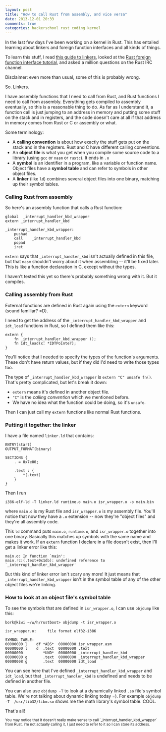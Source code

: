 ```yaml
---
layout: post
title: "How to call Rust from assembly, and vice versa"
date: 2013-12-01 20:33
comments: true
categories: hackerschool rust coding kernel
---
```


In the last few days I've been working on a kernel in Rust. This has
entailed learning about linkers and foreign function interfaces and
all kinds of things.

To learn this stuff, I read
[this guide to linkers](http://www.lurklurk.org/linkers/linkers.html), looked
at the
[Rust foreign function interface tutorial](http://static.rust-lang.org/doc/master/tutorial-ffi.html),
and asked a million questions on the Rust IRC channel.

Disclaimer: even more than usual, some of this is probably wrong.

So. Linkers. 

I have assembly functions that I need to call from Rust, and Rust
functions I need to call from assembly. Everything gets compiled to
assembly eventually, so this is a reasonable thing to do. As far as I
understand it, a function call is just jumping to an address in memory
and putting some stuff on the stack and in registers, and the code
doesn't care at all if that address in memory comes from Rust or C or
assembly or what.

Some terminology:

* A **calling convention** is about how exactly the stuff gets put on
  the stack and in the registers. Rust and C have different calling
  conventions.
* An **object file** is what you get when you compile some source code
  to a library (using `gcc` or `nasm` or `rustc`). It ends in `.o`
* A **symbol** is an identifier in a program, like a variable or
  function name. Object files have a **symbol table** and can refer to
  symbols in other object files.
* A **linker** (like `ld`) combines several object files into one
  binary, matching up their symbol tables.

### Calling Rust from assembly

So here's an assembly function that calls a Rust function:

~~~
global  _interrupt_handler_kbd_wrapper
extern _interrupt_handler_kbd

_interrupt_handler_kbd_wrapper: 
    pushad
    call    _interrupt_handler_kbd
    popad
    iret
~~~

`extern` says that `_interrupt_handler_kbd` isn't actually defined in
this file, but that `nasm` shouldn't worry about it when assembling --
it'll be fixed later. This is like a function declaration in C, except
without the types.

I haven't tested this yet so there's probably something wrong with it.
But it compiles.

### Calling assembly from Rust

External functions are defined in Rust again using the `extern`
keyword (sound familiar? =D).

I need to get the address of the `_interrupt_handler_kbd_wrapper` and
`idt_load` functions in Rust, so I defined them like this:

~~~
extern {
    fn _interrupt_handler_kbd_wrapper ();
    fn idt_load(x: *IDTPointer);
}
~~~

You'll notice that I needed to specify the types of the function's
arguments. These don't have return values, but if they did I'd need to
write those types too.

The type of `_interrupt_handler_kbd_wrapper` is `extern "C" unsafe
fn()`. That's pretty complicated, but let's break it down:

* `extern` means it's defined in another object file.
* `"C"` is the *calling convention* which we mentioned before. 
* We have no idea what the function could be doing, so it's `unsafe`.

Then I can just call my `extern` functions like normal Rust functions.

### Putting it together: the linker

I have a file named `linker.ld` that contains:

~~~
ENTRY(start)
OUTPUT_FORMAT(binary)

SECTIONS {
    . = 0x7e00;

    .text : {
        *(.text)
    }
}
~~~

Then I run

`i386-elf-ld -T linker.ld runtime.o main.o isr_wrapper.o -o main.bin`

where `main.o` is my Rust file and `isr_wrapper.o` is my assembly
file. You'll notice that now they have a `.o` extension -- now they're
"object files" and they're all assembly code.

This `ld` command puts `main.o`, `runtime.o`, and `isr_wrapper.o`
together into one binary. Basically this matches up symbols with the
same name and makes it work. If an `extern` function I declare in a
file doesn't exist, then I'll get a linker error like this:

~~~
main.o: In function `main':
main.rc:(.text+0x1db): undefined reference to `_interrupt_handler_kbd_wrapper'
~~~

But this kind of linker error isn't scary any more! It just means that
`_interrupt_handler_kbd_wrapper` isn't in the symbol table of any of
the other object files we're linking.

### How to look at an object file's symbol table

To see the symbols that are defined in `isr_wrapper.o`, I can use
`objdump` like this:

~~~
bork@kiwi ~/w/h/rustboot> objdump -t isr_wrapper.o

isr_wrapper.o:     file format elf32-i386

SYMBOL TABLE:
00000000 l    df *ABS*  00000000 isr_wrapper.asm
00000000 l    d  .text  00000000 .text
00000000         *UND*  00000000 _interrupt_handler_kbd
00000000 g       .text  00000000 _interrupt_handler_kbd_wrapper
00000008 g       .text  00000000 idt_load
~~~

You can see here that I've defined `_interrupt_handler_kbd_wrapper`
and `idt_load`, but that `_interrupt_handler_kbd` is undefined and
needs to be defined in another file.

You can also use `objdump -T` to look at a dynamically linked `.so`
file's symbol table. We're not talking about dynamic linking today =).
For example `objdump -T  /usr/lib32/libm.so` shows me the math
library's symbol table. COOL.

That's all!

<small>
You may notice that it doesn't really make sense to call
`_interrupt_handler_kbd_wrapper` from Rust. I'm not actually calling
it, I just need to refer to it so I can store its address.
</small>
